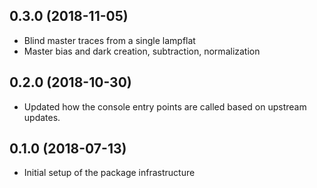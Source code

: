 0.3.0 (2018-11-05)
------------------
- Blind master traces from a single lampflat
- Master bias and dark creation, subtraction, normalization

0.2.0 (2018-10-30)
------------------
- Updated how the console entry points are called based on upstream updates.

0.1.0 (2018-07-13)
------------------
- Initial setup of the package infrastructure
